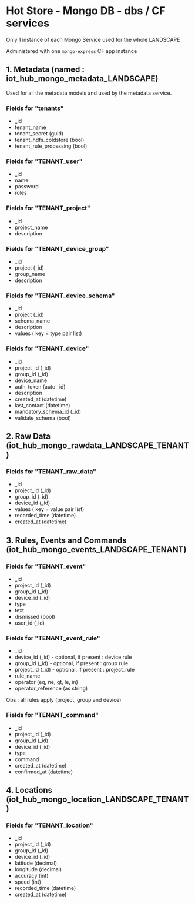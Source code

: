 
# Hot Store - Mongo DB - dbs / CF services

Only 1 instance of each Mongo Service used for the whole LANDSCAPE

Administered with one `mongo-express` CF app instance

## 1.  Metadata (named : iot_hub_mongo_metadata_LANDSCAPE)

Used for all the metadata models and used by the metadata service.

### Fields for "tenants"

- _id
- tenant_name
- tenant_secret (guid)
- tenant_hdfs_coldstore (bool)
- tenant_rule_processing (bool)

### Fields for "TENANT_user"

- _id
- name
- password
- roles

### Fields for "TENANT_project"

- _id
- project_name
- description

### Fields for "TENANT_device_group"

- _id
- project (_id)
- group_name
- description

### Fields for "TENANT_device_schema"

- _id
- project (_id)
- schema_name
- description
- values ( key = type pair list)

### Fields for "TENANT_device"

- _id
- project_id (_id)
- group_id (_id)
- device_name
- auth_token (auto _id) 
- description
- created_at (datetime)
- last_contact (datetime)
- mandatory_schema_id (_id)
- validate_schema (bool)

## 2.  Raw Data (iot_hub_mongo_rawdata_LANDSCAPE_TENANT)

### Fields for "TENANT_raw_data"

- _id
- project_id (_id)
- group_id (_id)
- device_id (_id)
- values ( key = value pair list)
- recorded_time (datetime)
- created_at (datetime)

## 3.  Rules, Events and Commands (iot_hub_mongo_events_LANDSCAPE_TENANT)

### Fields for "TENANT_event"

- _id
- project_id (_id)
- group_id (_id)
- device_id (_id)
- type
- text
- dismissed (bool)
- user_id (_id)

### Fields for "TENANT_event_rule"

- _id
- device_id (_id) - optional, if present : device rule
- group_id (_id) - optional, if present : group rule
- project_id (_id) - optional, if present : project_rule
- rule_name
- operator (eq, ne, gt, le, in)
- operator_reference (as string)

Obs : all rules apply (project, group and device)

### Fields for "TENANT_command"

- _id
- project_id (_id)
- group_id (_id)
- device_id (_id)
- type
- command
- created_at (datetime)
- confirmed_at (datetime)

## 4.  Locations (iot_hub_mongo_location_LANDSCAPE_TENANT)

### Fields for "TENANT_location"

- _id
- project_id (_id)
- group_id (_id)
- device_id (_id)
- latitude (decimal)
- longitude (decimal)
- accuracy (int)
- speed (int)
- recorded_time (datetime)
- created_at (datetime)
